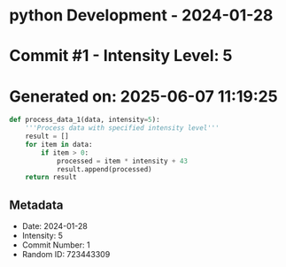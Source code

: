 ﻿# python Development - 2024-01-28
# Commit #1 - Intensity Level: 5
# Generated on: 2025-06-07 11:19:25
```python
def process_data_1(data, intensity=5):
    '''Process data with specified intensity level'''
    result = []
    for item in data:
        if item > 0:
            processed = item * intensity + 43
            result.append(processed)
    return result
```
## Metadata
- Date: 2024-01-28
- Intensity: 5
- Commit Number: 1
- Random ID: 723443309
